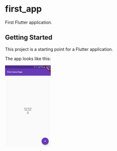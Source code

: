 # first_app

First Flutter application.

## Getting Started

This project is a starting point for a Flutter application.

The app looks like this:

<img src ='img/app.png' width='30%' height='30%'>
